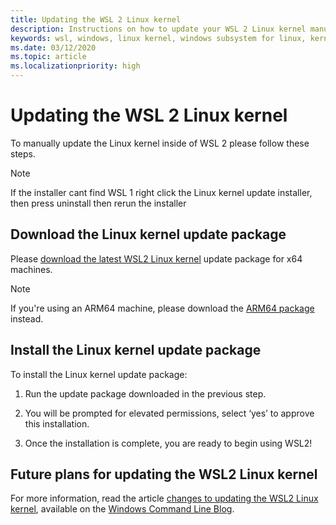 ```yaml
---
title: Updating the WSL 2 Linux kernel
description: Instructions on how to update your WSL 2 Linux kernel manually
keywords: wsl, windows, linux kernel, windows subsystem for linux, kernel
ms.date: 03/12/2020
ms.topic: article
ms.localizationpriority: high
---
```


# Updating the WSL 2 Linux kernel

To manually update the Linux kernel inside of WSL 2 please follow these steps.

> [!NOTE] 
> If the installer cant find WSL 1 right click the Linux kernel update installer, then press uninstall then rerun the installer

## Download the Linux kernel update package

Please [download the latest WSL2 Linux kernel](https://wslstorestorage.blob.core.windows.net/wslblob/wsl_update_x64.msi) update package for x64 machines.

> [!NOTE]
> If you're using an ARM64 machine, please download the [ARM64 package](https://wslstorestorage.blob.core.windows.net/wslblob/wsl_update_arm64.msi) instead.

## Install the Linux kernel update package

To install the Linux kernel update package:

  1. Run the update package downloaded in the previous step.

  2. You will be prompted for elevated permissions, select ‘yes’ to approve this installation.

  3. Once the installation is complete, you are ready to begin using WSL2!

## Future plans for updating the WSL2 Linux kernel

For more information, read the article [changes to updating the WSL2 Linux kernel](https://devblogs.microsoft.com/commandline/wsl2-will-be-generally-available-in-windows-10-version-2004), available on the [Windows Command Line Blog](https://aka.ms/cliblog).
